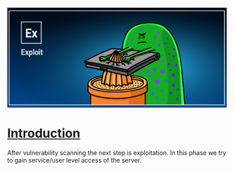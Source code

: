 ![](assets/Pasted%20image%2020241205154226.png)

# [Introduction]()

After vulnerability scanning the next step is exploitation. In this phase we try to gain service/user level access of the server.

